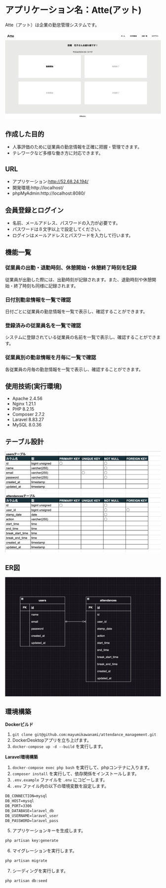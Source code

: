 # アプリケーション名：Atte(アット)
Atte（アット）は企業の勤怠管理システムです。

![alt text](Atte_MainPage.png)

## 作成した目的
- 人事評価のために従業員の勤怠情報を正確に把握・管理できます。
- テレワークなど多様な働き方に対応できます。

## URL
- アプリケーション:http://52.68.24.194/
- 開発環境:http://localhost/
- phpMyAdmin:http://localhost:8080/

## 会員登録とログイン
- 名前、メールアドレス、パスワードの入力が必要です。
- パスワードは８文字以上で設定してください。
- ログインはメールアドレスとパスワードを入力して行います。

## 機能一覧
### 従業員の出勤・退勤時刻、休憩開始・休憩終了時刻を記録
従業員が出勤した際には、出勤時刻が記録されます。また、退勤時刻や休憩開始・終了時刻も同様に記録されます。
### 日付別勤怠情報を一覧で確認
日付ごとに従業員の勤怠情報を一覧で表示し、確認することができます。
### 登録済みの従業員名を一覧で確認
システムに登録されている従業員の名前を一覧で表示し、確認することができます。
### 従業員別の勤怠情報を月毎に一覧で確認
各従業員の月毎の勤怠情報を一覧で表示し、確認することができます。

## 使用技術(実行環境)
- Apache 2.4.56
- Nginx 1.21.1
- PHP 8.2.15
- Composer 2.7.2
- Laravel 8.83.27
- MySQL 8.0.36

## テーブル設計
![alt text](attendance_management_table_design.png)

## ER図
![alt text](ER_Diagram.png)

## 環境構築
**Dockerビルド**
1. `git clone git@github.com:mayumikawanami/attendance_management.git`
2. DockerDesktopアプリを立ち上げます。
3. `docker-compose up -d --build` を実行します。

**Laravel環境構築**
1. `docker-compose exec php bash` を実行して、phpコンテナに入ります。
2. `composer install` を実行して、依存関係をインストールします。
3. `.env.example` ファイルを `.env` にコピーします。
4. `.env` ファイル内の以下の環境変数を設定します。
```plaintext
DB_CONNECTION=mysql
DB_HOST=mysql
DB_PORT=3306
DB_DATABASE=laravel_db
DB_USERNAME=laravel_user
DB_PASSWORD=laravel_pass
```
5. アプリケーションキーを生成します。
``` bash
php artisan key:generate
```

6. マイグレーションを実行します。
``` bash
php artisan migrate
```

7. シーディングを実行します。
``` bash
php artisan db:seed
```
